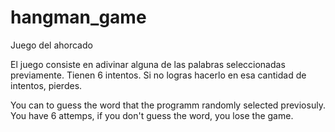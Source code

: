 # hangman_game
Juego del ahorcado

El juego consiste en adivinar alguna de las palabras seleccionadas previamente. Tienen 6 intentos. Si no logras hacerlo en esa cantidad de intentos, pierdes.

You can to guess the word that the programm randomly selected previosuly. You have 6 attemps, if you don't guess the word, you lose the game.
